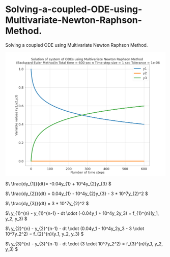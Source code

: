 # Solving-a-coupled-ODE-using-Multivariate-Newton-Raphson-Method.
Solving a coupled ODE using Multivariate Newton Raphson Method.


![](https://github.com/DrAliSeif/Solving-a-coupled-ODE-using-Multivariate-Newton-Raphson-Method./blob/main/plot.png)

$\ \frac{dy_{1}}{dt}= -0.04y_{1} + 10^4y_{2}y_{3} \$

$\ \frac{dy_{2}}{dt} = 0.04y_{1} - 10^4y_{2}y_{3} - 3 * 10^7y_{2}^2 \$

$\ \frac{dy_{3}}{dt} = 3 * 10^7y_{2}^2 \$



$\ y_{1}^{n} - y_{1}^{n-1}  - dt \cdot (-0.04y_1 + 10^4y_2y_3) = f_{1}^{n}(y_1, y_2, y_3) \$

$\ y_{2}^{n} - y_{2}^{n-1} - dt \cdot (0.04y_1 - 10^4y_2y_3 - 3 \cdot 10^7y_2^2) = f_{2}^{n}(y_1, y_2, y_3) \$

$\ y_{3}^{n} - y_{3}^{n-1} - dt \cdot (3 \cdot 10^7y_2^2) = f_{3}^{n}(y_1, y_2, y_3) \$

